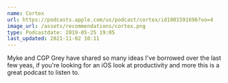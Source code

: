 ```yaml
---
name: Cortex
url: https://podcasts.apple.com/us/podcast/cortex/id1001591696?uo=4
image_url: /assets/recommendations/cortex.png
type: Podcastdate: 2019-05-25 19:05
last_updated: 2021-11-02 10:11
---
```

Myke and CGP Grey have shared so many ideas I've borrowed over the last few yeas, if you're looking for an iOS look at productivity and more this is a great podcast to listen to.